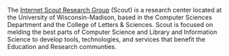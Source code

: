 The <a href="http://scout.wisc.edu">Internet Scout Research Group</a> (Scout) is a research center located at the University of Wisconsin-Madison, based in the Computer Sciences Department and the College of Letters & Sciences.  Scout is focused on melding the best parts of Computer Science and Library and Information Science to develop tools, technologies, and services that benefit the Education and Research communties.

<!---
internetscout/internetscout is a ✨ special ✨ repository because its `README.md` (this file) appears on your GitHub profile.
You can click the Preview link to take a look at your changes.
--->
